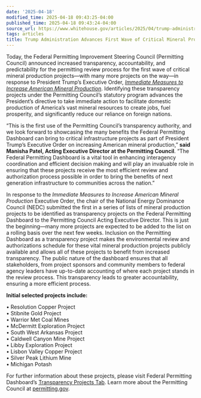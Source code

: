 ```yaml
---
date: '2025-04-18'
modified_time: 2025-04-18 09:43:25-04:00
published_time: 2025-04-18 09:43:24-04:00
source_url: https://www.whitehouse.gov/articles/2025/04/trump-administration-advances-first-wave-of-critical-mineral-production-projects/
tags: articles
title: Trump Administration Advances First Wave of Critical Mineral Production Projects
---
```

 
Today, the Federal Permitting Improvement Steering Council (Permitting
Council) announced increased transparency, accountability, and
predictability for the permitting review process for the first wave of
critical mineral production projects—with many more projects on the
way—in response to President Trump’s Executive Order, *[Immediate
Measures to Increase American Mineral
Production](https://www.whitehouse.gov/presidential-actions/2025/03/immediate-measures-to-increase-american-mineral-production/)*.
Identifying these transparency projects under the Permitting Council’s
statutory program advances the President’s directive to take immediate
action to facilitate domestic production of America’s vast mineral
resources to create jobs, fuel prosperity, and significantly reduce our
reliance on foreign nations.

“This is the first use of the Permitting Council’s transparency
authority, and we look forward to showcasing the many benefits the
Federal Permitting Dashboard can bring to critical infrastructure
projects as part of President Trump’s Executive Order on increasing
American mineral production,” **said Manisha Patel, Acting Executive
Director at the Permitting Council**. “The Federal Permitting Dashboard
is a vital tool in enhancing interagency coordination and efficient
decision making and will play an invaluable role in ensuring that these
projects receive the most efficient review and authorization process
possible in order to bring the benefits of next generation
infrastructure to communities across the nation.”

In response to the *Immediate Measures to Increase American Mineral
Production* Executive Order, the chair of the National Energy Dominance
Council (NEDC) submitted the first in a series of lists of mineral
production projects to be identified as transparency projects on the
Federal Permitting Dashboard to the Permitting Council Acting Executive
Director. This is just the beginning—many more projects are expected to
be added to the list on a rolling basis over the next few weeks.
Inclusion on the Permitting Dashboard as a transparency project makes
the environmental review and authorizations schedule for these vital
mineral production projects publicly available and allows all of these
projects to benefit from increased transparency. The public nature of
the dashboard ensures that all stakeholders, from project sponsors and
community members to federal agency leaders have up-to-date accounting
of where each project stands in the review process. This transparency
leads to greater accountability, ensuring a more efficient process.

**Initial selected projects include:**

• Resolution Copper Project  
• Stibnite Gold Project  
• Warrior Met Coal Mines  
• McDermitt Exploration Project  
• South West Arkansas Project  
• Caldwell Canyon Mine Project  
• Libby Exploration Project  
• Lisbon Valley Copper Project  
• Silver Peak Lithium Mine  
• Michigan Potash

For further information about these projects, please visit Federal
Permitting Dashboard’s [Transparency Projects
Tab](https://www.permits.performance.gov/projects/transparency-projects).
Learn more about the Permitting Council at
[permitting.gov](https://www.permitting.gov/).

